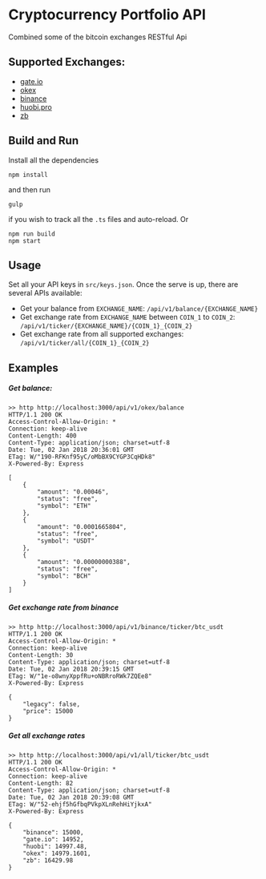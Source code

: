 # Cryptocurrency Portfolio API
Combined some of the bitcoin exchanges RESTful Api

## Supported Exchanges:
- [gate.io](https://gate.io/)
- [okex](https://www.okex.com/)
- [binance](https://www.binance.com)
- [huobi.pro](https://www.huobi.pro/)
- [zb](https://www.zb.com/)

## Build and Run
Install all the dependencies
```
npm install
```
and then run
```
gulp
```
if you wish to track all the `.ts` files and auto-reload. Or
```
npm run build
npm start
```

## Usage
Set all your API keys in `src/keys.json`. Once the serve is up, there are several APIs available:

- Get your balance from `EXCHANGE_NAME`: `/api/v1/balance/{EXCHANGE_NAME}`
- Get exchange rate from `EXCHANGE_NAME` between `COIN_1` to `COIN_2`: `/api/v1/ticker/{EXCHANGE_NAME}/{COIN_1}_{COIN_2}`
- Get exchange rate from all supported exchanges: `/api/v1/ticker/all/{COIN_1}_{COIN_2}`

## Examples

##### Get balance:
```
>> http http://localhost:3000/api/v1/okex/balance
HTTP/1.1 200 OK
Access-Control-Allow-Origin: *
Connection: keep-alive
Content-Length: 400
Content-Type: application/json; charset=utf-8
Date: Tue, 02 Jan 2018 20:36:01 GMT
ETag: W/"190-RFKnf95yC/oMbBX9CYGP3CqHDk8"
X-Powered-By: Express

[
    {
        "amount": "0.00046",
        "status": "free",
        "symbol": "ETH"
    },
    {
        "amount": "0.0001665804",
        "status": "free",
        "symbol": "USDT"
    },
    {
        "amount": "0.00000000388",
        "status": "free",
        "symbol": "BCH"
    }
]
```

##### Get exchange rate from binance
```
>> http http://localhost:3000/api/v1/binance/ticker/btc_usdt
HTTP/1.1 200 OK
Access-Control-Allow-Origin: *
Connection: keep-alive
Content-Length: 30
Content-Type: application/json; charset=utf-8
Date: Tue, 02 Jan 2018 20:39:15 GMT
ETag: W/"1e-o8wnyXppfRu+oNBRroRWk7ZQEe8"
X-Powered-By: Express

{
    "legacy": false,
    "price": 15000
}
```

##### Get all exchange rates
```
>> http http://localhost:3000/api/v1/all/ticker/btc_usdt
HTTP/1.1 200 OK
Access-Control-Allow-Origin: *
Connection: keep-alive
Content-Length: 82
Content-Type: application/json; charset=utf-8
Date: Tue, 02 Jan 2018 20:39:08 GMT
ETag: W/"52-ehjf5hGfbqPVkpXLnRehHiYjkxA"
X-Powered-By: Express

{
    "binance": 15000,
    "gate.io": 14952,
    "huobi": 14997.48,
    "okex": 14979.1601,
    "zb": 16429.98
}
```

